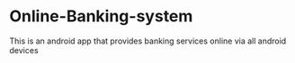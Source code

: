 # Online-Banking-system
This is an android app that provides banking services online via all android devices
